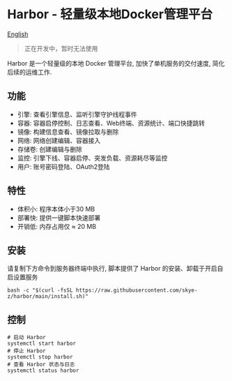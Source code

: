 # Harbor - 轻量级本地Docker管理平台

[English](README_en.md)

> 正在开发中，暂时无法使用

Harbor 是一个轻量级的本地 Docker 管理平台, 加快了单机服务的交付速度, 简化后续的运维工作.

## 功能

* 引擎: 查看引擎信息、监听引擎守护线程事件
* 容器: 容器启停控制、日志查看、Web终端、资源统计、端口快捷跳转
* 镜像: 构建信息查看、镜像拉取与删除
* 网络: 网络创建编辑、容器接入
* 存储卷: 创建编辑与删除
* 监控: 引擎下线、容器启停、突发负载、资源耗尽等监控
* 用户: 账号密码登陆、OAuth2登陆

## 特性

* 体积小: 程序本体小于30 MB
* 部署快: 提供一键脚本快速部署
* 开销低: 内存占用仅 ≈ 20 MB

## 安装

请复制下方命令到服务器终端中执行, 脚本提供了 Harbor 的安装、卸载于开启自启设置服务

```shell
bash -c "$(curl -fsSL https://raw.githubusercontent.com/skye-z/harbor/main/install.sh)"
```

## 控制

```shell
# 启动 Harbor
systemctl start harbor
# 停止 Harbor
systemctl stop harbor
# 查看 Harbor 状态与日志
systemctl status harbor
```